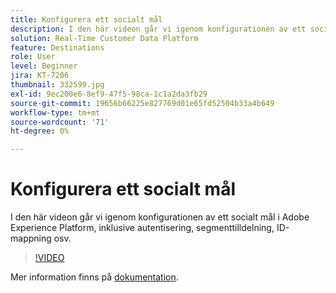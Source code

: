 ```yaml
---
title: Konfigurera ett socialt mål
description: I den här videon går vi igenom konfigurationen av ett socialt mål i Adobe Experience Platform, inklusive autentisering, segmenttilldelning, ID-mappning osv.
solution: Real-Time Customer Data Platform
feature: Destinations
role: User
level: Beginner
jira: KT-7206
thumbnail: 332599.jpg
exl-id: 9ec200e6-8ef9-47f5-98ca-1c1a2da3fb29
source-git-commit: 19656b66225e827769d01e65fd52504b33a4b649
workflow-type: tm+mt
source-wordcount: '71'
ht-degree: 0%

---
```


# Konfigurera ett socialt mål

I den här videon går vi igenom konfigurationen av ett socialt mål i Adobe Experience Platform, inklusive autentisering, segmenttilldelning, ID-mappning osv.

>[!VIDEO](https://video.tv.adobe.com/v/332599/?quality=12&learn=on)

Mer information finns på [dokumentation](https://experienceleague.adobe.com/docs/experience-platform/destinations/catalog/social/overview.html).

